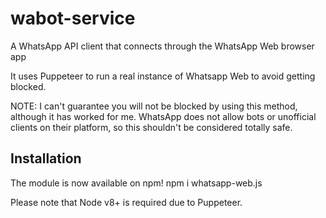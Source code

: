 # wabot-service
A WhatsApp API client that connects through the WhatsApp Web browser app

It uses Puppeteer to run a real instance of Whatsapp Web to avoid getting blocked.

NOTE: I can't guarantee you will not be blocked by using this method, although it has worked for me. WhatsApp does not allow bots or unofficial clients on their platform, so this shouldn't be considered totally safe.

## Installation
The module is now available on npm! npm i whatsapp-web.js

Please note that Node v8+ is required due to Puppeteer.

